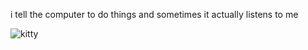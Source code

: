 i tell the computer to do things and sometimes it actually listens to me
<!--START_SECTION:update_image-->
<img src=https://raw.githubusercontent.com/sneakykestrel/sneakykestrel/main/.github/images/neurotoxin.gif height="" width="" align=left alt=kitty />
<!--END_SECTION:update_image-->

